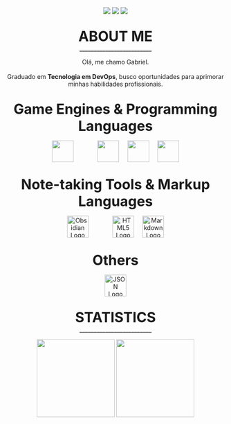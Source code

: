 <!-- CONTATOS -->
<div align=center>
  <a href="https://www.linkedin.com/in/gabriel-tinen-hidalgo" >
    <img src="https://custom-icon-badges.demolab.com/badge/LinkedIn-0A66C2?logo=linkedin-white&logoColor=fff" /></a>

  <a href="https://www.reddit.com/user/Gtinen" >
    <img src="https://img.shields.io/badge/Reddit-FF4500?logo=reddit&logoColor=white" /></a>

  <a href="mailto:gabrieltinenhidalgo@gmail.com" >
    <img src="https://img.shields.io/badge/Gmail-D14836?logo=gmail&logoColor=white" /></a>  
</div>

##

<!-- SOBRE -->
<p align=center height=100> <font size="+3"> 
  <b>
     ABOUT ME </font size="+3"> 
     <br>
      _________________________ 
     <br/>
  </b>
</p>

<!-- Description -->
<p align=center>
Olá, me chamo Gabriel. <br> <br>
Graduado em <b>Tecnologia em DevOps</b>, busco oportunidades para aprimorar minhas habilidades profissionais.
</p>

##

<!-- Game Engines & Programming Languages -->
<p align="center" height="100"> <font size="+3"> <b>
		Game Engines & Programming Languages
	</b> </font>
	<!-- <br> _________________________ <br /> -->
</p>

<p align="center">
  <a href="https://godotengine.org/"><img src="https://cdn.jsdelivr.net/gh/devicons/devicon/icons/godot/godot-original.svg" width="50" /></a>
  &nbsp;&nbsp;&nbsp;&nbsp;&nbsp;&nbsp;&nbsp;&nbsp;&nbsp;&nbsp;&nbsp;&nbsp;
  <a href="https://www.c-language.org/"><img src="https://cdn.jsdelivr.net/gh/devicons/devicon/icons/c/c-original.svg" width="50" /></a>
  &nbsp;&nbsp;&nbsp;
  <a href="https://isocpp.org/"><img src="https://cdn.jsdelivr.net/gh/devicons/devicon/icons/cplusplus/cplusplus-original.svg" width="50" /></a>
  &nbsp;&nbsp;&nbsp;
  <a href="https://www.python.org/"><img src="https://cdn.jsdelivr.net/gh/devicons/devicon/icons/python/python-original.svg" width="50" /></a>
</p>

##

<!-- Note-taking Tools & Markup Languages -->
<p align="center" height="100">
	<font size="+3"><b>
		Note-taking Tools & Markup Languages
	</b></font>
	<!-- <br> _________________________ <br /> -->
</p>

<p align="center">
  <a href="https://help.obsidian.md" >
    <img src="https://upload.wikimedia.org/wikipedia/commons/1/10/2023_Obsidian_logo.svg" width="50" alt="Obsidian Logo" /></a>
    &nbsp;&nbsp;&nbsp;&nbsp;&nbsp;&nbsp;&nbsp;&nbsp;&nbsp;&nbsp;&nbsp;&nbsp;

  <a href="https://html.spec.whatwg.org/" >
    <img src="https://cdn.jsdelivr.net/gh/devicons/devicon/icons/html5/html5-original.svg" width="50" alt="HTML5 Logo" /></a>
    &nbsp;&nbsp;&nbsp;
	  
  <a href="https://daringfireball.net/projects/markdown/" >
    <img src="https://cdn.jsdelivr.net/gh/devicons/devicon@latest/icons/markdown/markdown-original.svg" width="50" alt="Markdown Logo"/></a>   
</p>

##

<!-- Note-taking Tools & Markup Languages -->
<p align="center" height="100">
	<font size="+3"><b>
		Others
	</b></font>
	<!-- <br> _________________________ <br /> -->
</p>

<p align="center">
  <a href="https://www.json.org/json-en.html" >
   <img src="https://cdn.jsdelivr.net/gh/devicons/devicon/icons/json/json-original.svg" width="50" alt="JSON Logo" /></a>
</p>

##

<p align=center height=100> <font size="+3"> <b>
    STATISTICS
    <br> </font size="+3"> 
      _________________________ 
     <br/>
  </b>
</p>


<div align=center>
    <a ref>
    <img width=% height="180em" src="https://github-readme-stats.vercel.app/api?username=GabrielTinen&show_icons=true&hide_title=true&hide_rank=true&include_all_commits=true&theme=ocean_dark" />
    <img width=% height="180em" src="https://github-readme-stats.vercel.app/api/top-langs/?username=GabrielTinen&show_icons=true&theme=ocean_dark" /> <br>
</div> <br>
